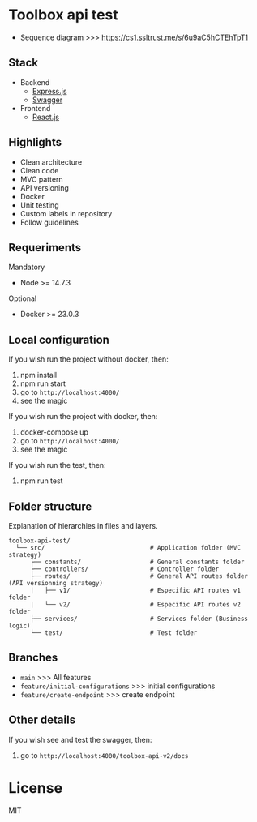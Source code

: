 # Toolbox api test

- Sequence diagram >>> https://cs1.ssltrust.me/s/6u9aC5hCTEhTpT1

## Stack

- Backend
  - [Express.js](https://expressjs.com/)
  - [Swagger](https://swagger.io/)
- Frontend
  - [React.js](https://reactjs.org/)

## Highlights

- Clean architecture
- Clean code
- MVC pattern
- API versioning
- Docker
- Unit testing
- Custom labels in repository
- Follow guidelines

## Requeriments
Mandatory

- Node >= 14.7.3

Optional

- Docker >= 23.0.3

## Local configuration
If you wish run the project without docker, then:

1. npm install
2. npm run start
3. go to `http://localhost:4000/`
4. see the magic

If you wish run the project with docker, then:

1. docker-compose up
2. go to `http://localhost:4000/`
3. see the magic

If you wish run the test, then:

1. npm run test

## Folder structure
Explanation of hierarchies in files and layers.

    toolbox-api-test/
      └── src/                             # Application folder (MVC strategy)
          ├── constants/                   # General constants folder
          ├── controllers/                 # Controller folder
          ├── routes/                      # General API routes folder (API versionning strategy)
          |   ├── v1/                      # Especific API routes v1 folder
          |   └── v2/                      # Especific API routes v2 folder
          ├── services/                    # Services folder (Business logic)
          └── test/                        # Test folder

## Branches

- `main` >>> All features
- `feature/initial-configurations` >>> initial configurations
- `feature/create-endpoint` >>> create endpoint

## Other details

If you wish see and test the swagger, then:

1. go to `http://localhost:4000/toolbox-api-v2/docs`

# License

MIT
